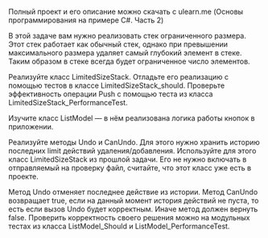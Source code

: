 Полный проект и его описание можно скачать с ulearn.me (Основы программирования на примере C#. Часть 2)

В этой задаче вам нужно реализовать стек ограниченного размера. Этот стек работает как обычный стек, однако при превышении максимального размера удаляет самый глубокий элемент в стеке. Таким образом в стеке всегда будет ограниченное число элементов.

Реализуйте класс LimitedSizeStack. Отладьте его реализацию с помощью тестов в классе LimitedSizeStack_should. Проверьте эффективность операции Push с помощью теста из класса LimitedSizeStack_PerformanceTest.

Изучите класс ListModel — в нём реализована логика работы кнопок в приложении.

Реализуйте методы Undo и CanUndo. Для этого нужно хранить историю последних limit действий удаления/добавления. Используйте для этого класс LimitedSizeStack из прошлой задачи. Его не нужно включать в отправляемый на проверку файл, считайте, что этот класс уже есть в проекте.

Метод Undo отменяет последнее действие из истории. Метод CanUndo возвращает true, если на данный момент история действий не пуста, то есть если вызов Undo будет корректным. Иначе метод должен вернуть false. Проверить корректность своего решения можно на модульных тестах из класса ListModel_Should и ListModel_PerformanceTest.
